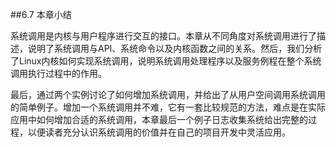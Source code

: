 ##6.7 本章小结

系统调用是内核与用户程序进行交互的接口。本章从不同角度对系统调用进行了描述，说明了系统调用与API、系统命令以及内核函数之间的关系。然后，我们分析了Linux内核如何实现系统调用，说明系统调用处理程序以及服务例程在整个系统调用执行过程中的作用。

最后，通过两个实例讨论了如何增加系统调用，并给出了从用户空间调用系统调用的简单例子。增加一个系统调用并不难，它有一套比较规范的方法，难点是在实际应用中如何增加合适的系统调用，本章最后一个例子日志收集系统给出完整的过程，以便读者充分认识系统调用的价值并在自己的项目开发中灵活应用。